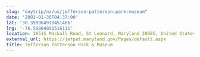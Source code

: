 ```yaml
---
slug: "daytrip/na/us/jefferson-patterson-park-museum"
date: '2001-01-30T04:37:00'
lat: '38.398964919451466'
lng: '-76.50804891516111'
location: 10515 Mackall Road, St Leonard, Maryland 20685, United States
external_url: https://jefpat.maryland.gov/Pages/default.aspx
title: Jefferson Patterson Park & Museum
---
```




